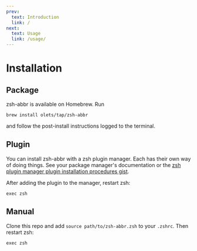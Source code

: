 ```yaml
---
prev:
  text: Introduction
  link: /
next:
  text: Usage
  link: /usage/
---
```


# Installation

## Package

zsh-abbr is available on Homebrew. Run

```
brew install olets/tap/zsh-abbr
```

and follow the post-install instructions logged to the terminal.

## Plugin

You can install zsh-abbr with a zsh plugin manager. Each has their own way of doing things. See your package manager's documentation or the [zsh plugin manager plugin installation procedures gist](https://gist.github.com/olets/06009589d7887617e061481e22cf5a4a).

After adding the plugin to the manager, restart zsh:

```shell:no-line-numbers
exec zsh
```

## Manual

Clone this repo and add `source path/to/zsh-abbr.zsh` to your `.zshrc`. Then restart zsh:

```shell:no-line-numbers
exec zsh
```
